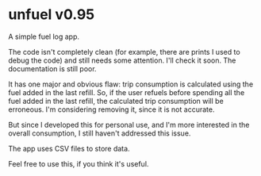 unfuel v0.95
======

A simple fuel log app.

The code isn't completely clean (for example, there are prints I used to debug the code) and still needs some attention. I'll check it soon.
The documentation is still poor.

It has one major and obvious flaw: trip consumption is calculated using the fuel added in the last refill. 
So, if the user refuels before spending all the fuel added in the last refill, the calculated trip consumption will be erroneous. I'm considering removing it, since it is not accurate.

But since I developed this for personal use, and I'm more interested in the overall consumption, I still haven't addressed this issue.

The app uses CSV files to store data.

Feel free to use this, if you think it's useful.
